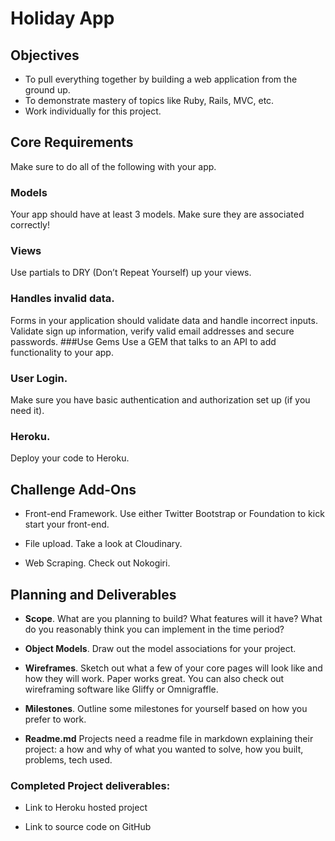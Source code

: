 # Holiday App

## Objectives

- To pull everything together by building a web application from the ground up.
- To demonstrate mastery of topics  like Ruby, Rails, MVC, etc.
- Work individually for this project.

## Core Requirements
Make sure to do all of the following with your app.

### Models
 Your app should have at least 3 models. Make sure they are associated correctly!

### Views
 Use partials to DRY (Don’t Repeat Yourself) up your views.
### Handles invalid data.
 Forms in your application should validate data and handle incorrect inputs. Validate sign up information, verify valid email addresses and secure passwords.
###Use Gems
 Use a GEM that talks to an API to add functionality to your app.
### User Login.
 Make sure you have basic authentication and authorization set up (if you need it).
### Heroku.
 Deploy your code to Heroku.
## Challenge Add-Ons

- Front-end Framework. Use either Twitter Bootstrap or Foundation to kick start your front-end.

- File upload. Take a look at Cloudinary.

- Web Scraping. Check out Nokogiri.

## Planning and Deliverables

- **Scope**. What are you planning to build? What features will it have? What do you reasonably think you can implement in the time period?

- **Object Models**. Draw out the model associations for your project.

- **Wireframes**. Sketch out what a few of your core pages will look like and how they will work. Paper works great. You can also check out wireframing software like Gliffy or Omnigraffle.

- **Milestones**. Outline some milestones for yourself based on how you prefer to work.

- **Readme.md** Projects need a readme file in markdown explaining their project: a how and why of what you wanted to solve, how you built, problems, tech used.

### Completed Project deliverables:
- Link to Heroku hosted project

- Link to source code on GitHub
